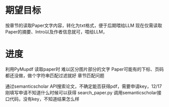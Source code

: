 # 期望目标

按章节的读取Paper文字内容，转化为txt格式，便于后期喂给LLM
现在仅需读取Paper的摘要、Intro以及作者信息就可，喂给LLM，

# 进度

利用PyMupdf 读取paper时 难以区分图片部分的文字
Paper可能有的下标、页码都还没做，做个字符串匹配过滤就好
章节匹配问题

通过semanticscholar API搜索论文，不确定能否获得pdf，需要申请key，12/17刚填写申请不知道什么时候可以获得
search_paper.py 调用semanticscholar接口代码，没有key，不知道结果怎么样



